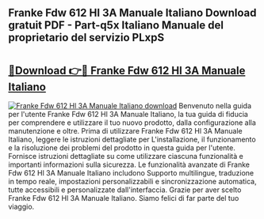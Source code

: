 ## Franke Fdw 612 Hl 3A Manuale Italiano Download gratuit PDF - Part-q5x Italiano Manuale del proprietario del servizio PLxpS

# <h2><a href="http://dfd8qbu.blite.top/?on=Franke+Fdw+612+Hl+3A+Manuale+Italiano">🔗Download 👉🔴 Franke Fdw 612 Hl 3A Manuale Italiano</a></h2>

[![Franke Fdw 612 Hl 3A Manuale Italiano download](https://i.imgur.com/lujVjoI.png)](http://dfd8qbu.blite.top/?on=Franke+Fdw+612+Hl+3A+Manuale+Italiano)
Benvenuto nella guida per l'utente Franke Fdw 612 Hl 3A Manuale Italiano, la tua guida di fiducia per comprendere e utilizzare il tuo nuovo prodotto, dalla configurazione alla manutenzione e oltre. Prima di utilizzare Franke Fdw 612 Hl 3A Manuale Italiano, leggere le istruzioni dettagliate per L'installazione, il funzionamento e la risoluzione dei problemi del prodotto in questa guida per l'utente. Fornisce istruzioni dettagliate su come utilizzare ciascuna funzionalità e importanti informazioni sulla sicurezza. Le funzionalità avanzate di Franke Fdw 612 Hl 3A Manuale Italiano includono Supporto multilingue, traduzione in tempo reale, impostazioni personalizzabili e sincronizzazione automatica, tutte accessibili e personalizzate dall'interfaccia. Grazie per aver scelto Franke Fdw 612 Hl 3A Manuale Italiano. Siamo felici di far parte del tuo viaggio.
